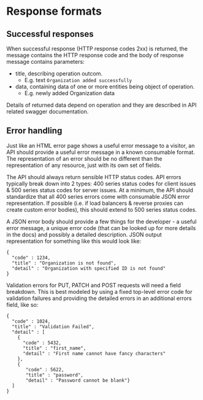 # Response formats

## Successful responses

When successful response \(HTTP response codes 2xx\) is returned, the message contains the HTTP response code and the body of response message contains parameters:

* title, describing operation outcom. 
  * E.g. text `Organization added successfully`
* data, containing data of one or more entities being object of operation. 
  * E.g. newly added Organization data

Details of returned data depend on operation and they are described in API related swagger documentation.

## Error handling

Just like an HTML error page shows a useful error message to a visitor, an API should provide a useful error message in a known consumable format. The representation of an error should be no different than the representation of any resource, just with its own set of fields.

The API should always return sensible HTTP status codes. API errors typically break down into 2 types: 400 series status codes for client issues & 500 series status codes for server issues. At a minimum, the API should standardize that all 400 series errors come with consumable JSON error representation. If possible \(i.e. if load balancers & reverse proxies can create custom error bodies\), this should extend to 500 series status codes.

A JSON error body should provide a few things for the developer - a useful error message, a unique error code \(that can be looked up for more details in the docs\) and possibly a detailed description. JSON output representation for something like this would look like:

```
{
  "code" : 1234,
  "title" : "Organization is not found",
  "detail" : "Organization with specified ID is not found"
}
```

Validation errors for PUT, PATCH and POST requests will need a field breakdown. This is best modeled by using a fixed top-level error code for validation failures and providing the detailed errors in an additional errors field, like so:

```
{
  "code" : 1024,
  "title" : "Validation Failed",
  "detail" : [
    {
      "code" : 5432,
      "title" : "first_name",
      "detail" : "First name cannot have fancy characters"
    },
    {
       "code" : 5622,
       "title" : "password",
       "detail" : "Password cannot be blank"}
  ]
}
```



